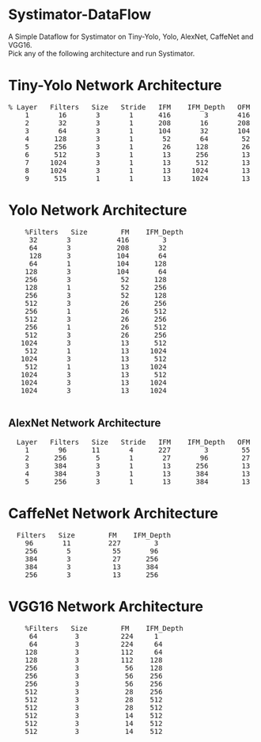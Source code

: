 # Systimator-DataFlow
A Simple Dataflow for Systimator on Tiny-Yolo, Yolo, AlexNet, CaffeNet and VGG16. <br>
Pick any of the following architecture and run Systimator.
# Tiny-Yolo Network Architecture
<pre>
% Layer   Filters   Size   Stride   IFM    IFM_Depth   OFM   OFM_Depth
    1       16       3       1      416        3       416       16
    2       32       3       1      208       16       208       32
    3       64       3       1      104       32       104       64
    4      128       3       1       52       64        52      128
    5      256       3       1       26      128        26      256
    6      512       3       1       13      256        13      512
    7     1024       3       1       13      512        13     1024
    8     1024       3       1       13     1024        13     1024
    9      515       1       1       13     1024        13      515
</pre>
# Yolo Network Architecture
<pre>
    %Filters   Size        FM    IFM_Depth
     32       3           416        3
     64       3           208       32
     128      3           104       64
     64       1           104      128
    128       3           104       64
    256       3            52      128
    128       1            52      256
    256       3            52      128
    512       3            26      256
    256       1            26      512
    512       3            26      256
    256       1            26      512
    512       3            26      256
   1024       3            13      512
    512       1            13     1024
   1024       3            13      512
    512       1            13     1024
   1024       3            13      512
   1024       3            13     1024
   1024       3            13     1024
   </pre>
## AlexNet Network Architecture
<pre>
  Layer   Filters   Size   Stride   IFM    IFM_Depth   OFM   OFM_Depth
    1       96      11       4      227        3        55       96
    2      256       5       1       27       96        27      256
    3      384       3       1       13      256        13      384
    4      384       3       1       13      384        13      384
    5      256       3       1       13      384        13      256
</pre>
# CaffeNet Network Architecture
<pre>
  Filters   Size        FM    IFM_Depth
    96       11         227        3
    256       5          55       96
    384       3          27      256
    384       3          13      384
    256       3          13      256
</pre>
# VGG16 Network Architecture
<pre>
    %Filters   Size        FM    IFM_Depth
     64         3          224     1
     64         3          224     64
    128         3          112     64
    128         3          112    128
    256         3           56    128
    256         3           56    256
    256         3           56    256
    512         3           28    256
    512         3           28    512
    512         3           28    512
    512         3           14    512
    512         3           14    512
    512         3           14    512
    </pre>


